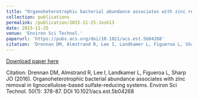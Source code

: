 ```yaml
---
title: "Organoheterotrophic bacterial abundance associates with zinc removal in lignocellulose-based sulfate-reducing systems"
collection: publications
permalink: /publication/2015-11-25-Josh13
date: 2015-11-25
venue: 'Environ Sci Technol.'
paperurl: 'https://pubs.acs.org/doi/10.1021/acs.est.5b04268'
citation: 'Drennan DM, Almstrand R, Lee I, Landkamer L, Figueroa L, Sharp JO (2016). Organoheterotrophic bacterial abundance associates with zinc removal in lignocellulose-based sulfate-reducing systems. Environ Sci Technol. 50(1): 378-87. DOI 10.1021/acs.est.5b04268'
---
```


<a href='https://pubs.acs.org/doi/10.1021/acs.est.5b04268'>Download paper here</a>

Citation: Drennan DM, Almstrand R, Lee I, Landkamer L, Figueroa L, Sharp JO (2016). Organoheterotrophic bacterial abundance associates with zinc removal in lignocellulose-based sulfate-reducing systems. Environ Sci Technol. 50(1): 378-87. DOI 10.1021/acs.est.5b04268